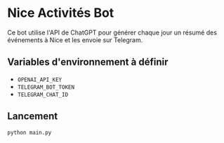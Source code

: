# Nice Activités Bot

Ce bot utilise l'API de ChatGPT pour générer chaque jour un résumé des événements à Nice et les envoie sur Telegram.

## Variables d'environnement à définir

- `OPENAI_API_KEY`
- `TELEGRAM_BOT_TOKEN`
- `TELEGRAM_CHAT_ID`

## Lancement

```bash
python main.py
```
